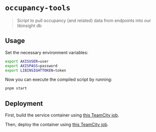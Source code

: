 # `occupancy-tools`

> Script to pull occupancy (and related) data from endpoints into our libinsight db 

## Usage

Set the necessary environment variables:

```sh
export AXISUSER=user
export AXISPASS=password
export LIBINSIGHTTOKEN=token
```

Now you can execute the compiled script by running:

```sh
pnpm start
```

## Deployment

First, build the service container using [this TeamCity job](https://teamcity.lib.virginia.edu/buildConfiguration/OccupancyService_BuildImage#all-projects).

Then, deploy the container using [this TeamCity job](https://teamcity.lib.virginia.edu/buildConfiguration/OccupancyService_ProductionDeploy#all-projects).
